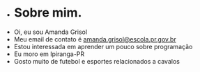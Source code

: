 -  # Sobre mim.
-  Oi, eu sou Amanda Grisol
-  Meu email de contato é amanda.grisol@escola.pr.gov.br
- Estou interessada em aprender um pouco sobre programação
- Eu moro em Ipiranga-PR
- Gosto muito de futebol e esportes relacionados a cavalos 


<!---
grisolamanda/grisolamanda is a ✨ special ✨ repository because its `README.md` (this file) appears on your GitHub profile.
You can click the Preview link to take a look at your changes.
--->
